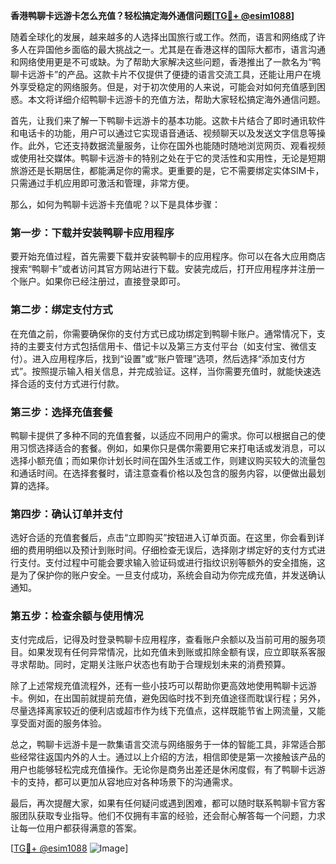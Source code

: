 **香港鸭聊卡远游卡怎么充值？轻松搞定海外通信问题[[TG💪+ @esim1088](https://t.me/s/esim1088)]**

随着全球化的发展，越来越多的人选择出国旅行或工作。然而，语言和网络成了许多人在异国他乡面临的最大挑战之一。尤其是在香港这样的国际大都市，语言沟通和网络使用更是不可或缺。为了帮助大家解决这些问题，香港推出了一款名为“鸭聊卡远游卡”的产品。这款卡片不仅提供了便捷的语言交流工具，还能让用户在境外享受稳定的网络服务。但是，对于初次使用的人来说，可能会对如何充值感到困惑。本文将详细介绍鸭聊卡远游卡的充值方法，帮助大家轻松搞定海外通信问题。

首先，让我们来了解一下鸭聊卡远游卡的基本功能。这款卡片结合了即时通讯软件和电话卡的功能，用户可以通过它实现语音通话、视频聊天以及发送文字信息等操作。此外，它还支持数据流量服务，让你在国外也能随时随地浏览网页、观看视频或使用社交媒体。鸭聊卡远游卡的特别之处在于它的灵活性和实用性，无论是短期旅游还是长期居住，都能满足你的需求。更重要的是，它不需要绑定实体SIM卡，只需通过手机应用即可激活和管理，非常方便。

那么，如何为鸭聊卡远游卡充值呢？以下是具体步骤：

### 第一步：下载并安装鸭聊卡应用程序

要开始充值过程，首先需要下载并安装鸭聊卡的应用程序。你可以在各大应用商店搜索“鸭聊卡”或者访问其官方网站进行下载。安装完成后，打开应用程序并注册一个账户。如果你已经注册过，直接登录即可。

### 第二步：绑定支付方式

在充值之前，你需要确保你的支付方式已成功绑定到鸭聊卡账户。通常情况下，支持的主要支付方式包括信用卡、借记卡以及第三方支付平台（如支付宝、微信支付）。进入应用程序后，找到“设置”或“账户管理”选项，然后选择“添加支付方式”。按照提示输入相关信息，并完成验证。这样，当你需要充值时，就能快速选择合适的支付方式进行付款。

### 第三步：选择充值套餐

鸭聊卡提供了多种不同的充值套餐，以适应不同用户的需求。你可以根据自己的使用习惯选择适合的套餐。例如，如果你只是偶尔需要用它来打电话或发消息，可以选择小额充值；而如果你计划长时间在国外生活或工作，则建议购买较大的流量包和通话时间。在选择套餐时，请注意查看价格以及包含的服务内容，以便做出最划算的选择。

### 第四步：确认订单并支付

选好合适的充值套餐后，点击“立即购买”按钮进入订单页面。在这里，你会看到详细的费用明细以及预计到账时间。仔细检查无误后，选择刚才绑定好的支付方式进行支付。支付过程中可能会要求输入验证码或进行指纹识别等额外的安全措施，这是为了保护你的账户安全。一旦支付成功，系统会自动为你完成充值，并发送确认通知。

### 第五步：检查余额与使用情况

支付完成后，记得及时登录鸭聊卡应用程序，查看账户余额以及当前可用的服务项目。如果发现有任何异常情况，比如充值未到账或扣除金额有误，应立即联系客服寻求帮助。同时，定期关注账户状态也有助于合理规划未来的消费预算。

除了上述常规充值流程外，还有一些小技巧可以帮助你更高效地使用鸭聊卡远游卡。例如，在出国前就提前充值，避免因临时找不到充值途径而耽误行程；另外，尽量选择离家较近的便利店或超市作为线下充值点，这样既能节省上网流量，又能享受面对面的服务体验。

总之，鸭聊卡远游卡是一款集语言交流与网络服务于一体的智能工具，非常适合那些经常往返国内外的人士。通过以上介绍的方法，相信即使是第一次接触该产品的用户也能够轻松完成充值操作。无论你是商务出差还是休闲度假，有了鸭聊卡远游卡的支持，都可以更加从容地应对各种场景下的沟通需求。

最后，再次提醒大家，如果有任何疑问或遇到困难，都可以随时联系鸭聊卡官方客服团队获取专业指导。他们不仅拥有丰富的经验，还会耐心解答每一个问题，力求让每一位用户都获得满意的答案。

[[TG💪+ @esim1088](https://t.me/s/esim1088) ![Image](https://i.postimg.cc/4NQfJmqS/Snipaste-2025-05-13-00-14-12.png)]